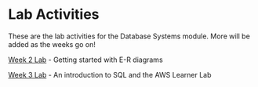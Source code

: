 # Lab Activities
These are the lab activities for the Database Systems module. More will be added as the weeks go on!

[Week 2 Lab](lab-2-design.md) - Getting started with E-R diagrams

[Week 3 Lab](lab-3-sql.md) - An introduction to SQL and the AWS Learner Lab

